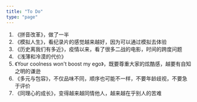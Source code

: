 ```yaml
---
title: "To Do"
type: "page"
---
```


1. 《拼音改革》，做了一半
1. 《模拟人生》，看纪录片的感觉越来越好，因为可以通过模拟去体验
1. 《历史离我们有多近》，疫情以来，看了很多二战的电影，时间的跨度问题
1. 《浅薄和冷漠的代价》
1. 《Your coolness won't boost my ego》，既要尊重大家的炫酷感，越要有自知之明的谦逊
1. 《多元与包容》，不仅品味不同，顺序也可能不一样，不要年龄歧视，不要急于评价
1. 《同理心的成长》，变得越来越同情他人，越来越在乎别人的苦难